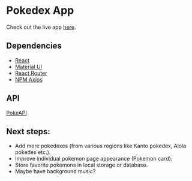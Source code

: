 # Pokedex App

Check out the live app [here](https://ioannis-sporidis.github.io/ra-pokedex/).

## Dependencies

- [React](https://reactjs.org/)
- [Material UI](https://material-ui.com/)
- [React Router](https://reactrouter.com/)
- [NPM Axios](https://www.npmjs.com/package/axios)

## API
[PokeAPI](https://pokeapi.co/)

## Next steps:

- Add more pokedexes (from various regions like Kanto pokedex, Alola pokedex etc.).
- Improve individual pokemon page appearance (Pokemon card).
- Store favorite pokemons in local storage or database.
- Maybe have background music?
